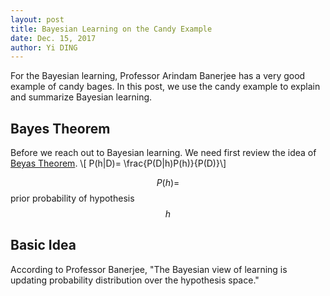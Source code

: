 ```yaml
--- 
layout: post
title: Bayesian Learning on the Candy Example
date: Dec. 15, 2017
author: Yi DING
---
```


[comment]: # (Use the candy example to explain Bayesian learning)

For the Bayesian learning, Professor Arindam Banerjee has a very good example of candy bages. In this post, we use the candy example to explain and summarize Bayesian learning.

## Bayes Theorem
Before we reach out to Bayesian learning. We need first review the idea of [Beyas Theorem](http://www.cs.cmu.edu/afs/cs/project/theo-20/www/mlbook/ch6.pdf).
\\[ P(h|D)= \frac{P(D|h)P(h)}{P(D)}\\]

$$P(h)=$$ prior probability of hypothesis $$h$$

## Basic Idea
According to Professor Banerjee, "The Bayesian view of learning is updating probability distribution over the hypothesis space."